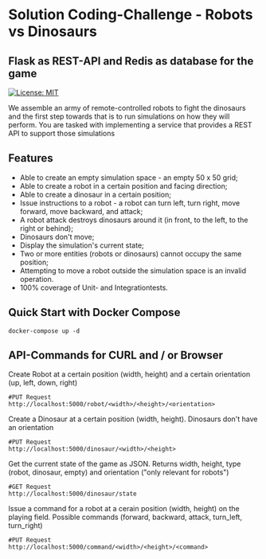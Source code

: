 # Solution Coding-Challenge - Robots vs Dinosaurs
## Flask as REST-API and Redis as database for the game
[![License: MIT](https://img.shields.io/badge/License-MIT-yellow.svg)](https://opensource.org/licenses/MIT)

We assemble an army of remote-controlled robots to fight the dinosaurs and the first step towards that is to run simulations on how they will perform. You are tasked with implementing a service that provides a REST API to support those simulations

## Features
- Able to create an empty simulation space - an empty 50 x 50 grid;
- Able to create a robot in a certain position and facing direction;
- Able to create a dinosaur in a certain position;
- Issue instructions to a robot - a robot can turn left, turn right, move forward, move backward, and attack;
- A robot attack destroys dinosaurs around it (in front, to the left, to the right or behind);
- Dinosaurs don't move;
- Display the simulation's current state;
- Two or more entities (robots or dinosaurs) cannot occupy the same position;
- Attempting to move a robot outside the simulation space is an invalid operation.
- 100% coverage of Unit- and Integrationtests.

## Quick Start with Docker Compose

```shell
docker-compose up -d
```

## API-Commands for CURL and / or Browser
Create Robot at a certain position (width, height) and a certain orientation (up, left, down, right)
```shell
#PUT Request
http://localhost:5000/robot/<width>/<height>/<orientation>
```
Create a Dinosaur at a certain position (width, height). Dinosaurs don't have an orientation
```shell
#PUT Request
http://localhost:5000/dinosaur/<width>/<height>
```
Get the current state of the game as JSON. Returns width, height, type (robot, dinosaur, empty) and orientation ("only relevant for robots")
```shell
#GET Request
http://localhost:5000/dinosaur/state
```
Issue a command for a robot at a cerain position (width, height) on the playing field. Possible commands (forward, backward, attack, turn_left, turn_right)
```shell
#PUT Request
http://localhost:5000/command/<width>/<height>/<command>
```
